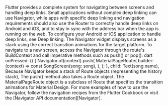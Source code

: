 Flutter provides a complete system for navigating between screens and handling
deep links. Small applications without complex deep linking can use
Navigator, while apps with specific deep linking and navigation
requirements should also use the Router to correctly handle deep links on
Android and iOS, and to stay in sync with the address bar when the app is
running on the web.
To configure your Android or iOS application to handle deep links, see 
Deep linking.
The Navigator widget displays screens as a stack using the correct transition
animations for the target platform. To navigate to a new screen, access the
Navigator through the route's BuildContext and call imperative methods such
as push() or pop():
dart
onPressed: () {
  Navigator.of(context).push(
    MaterialPageRoute(
      builder: (context) => const SongScreen(song: song),
    ),
  );
},
child: Text(song.name),
Because Navigator keeps a stack of Route objects (representing the history
stack), The push() method also takes a Route object. The MaterialPageRoute
object is a subclass of Route that specifies the transition animations for
Material Design. For more examples of how to use the Navigator, follow the
navigation recipes from the Flutter Cookbook or visit the [Navigator API
documentation][Navigator].
